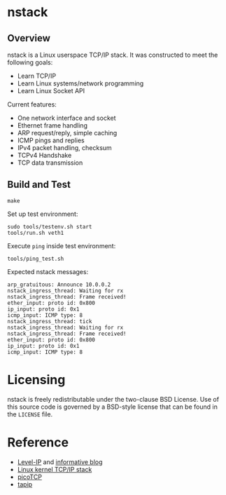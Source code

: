 # nstack

## Overview

nstack is a Linux userspace TCP/IP stack. It was constructed to meet the following goals:
* Learn TCP/IP
* Learn Linux systems/network programming
* Learn Linux Socket API

Current features:
* One network interface and socket
* Ethernet frame handling
* ARP request/reply, simple caching
* ICMP pings and replies
* IPv4 packet handling, checksum
* TCPv4 Handshake
* TCP data transmission


## Build and Test

```shell
make
```

Set up test environment:
```shell
sudo tools/testenv.sh start
tools/run.sh veth1
```

Execute `ping` inside test environment:
```shell
tools/ping_test.sh
```

Expected nstack messages:
```
arp_gratuitous: Announce 10.0.0.2
nstack_ingress_thread: Waiting for rx
nstack_ingress_thread: Frame received!
ether_input: proto id: 0x800
ip_input: proto id: 0x1
icmp_input: ICMP type: 8
nstack_ingress_thread: tick
nstack_ingress_thread: Waiting for rx
nstack_ingress_thread: Frame received!
ether_input: proto id: 0x800
ip_input: proto id: 0x1
icmp_input: ICMP type: 8
```

# Licensing

nstack is freely redistributable under the two-clause BSD License.
Use of this source code is governed by a BSD-style license that can be found
in the `LICENSE` file.

# Reference

* [Level-IP](https://github.com/saminiir/level-ip) and [informative blog](http://www.saminiir.com/)
* [Linux kernel TCP/IP stack](https://git.kernel.org/cgit/linux/kernel/git/torvalds/linux.git/tree/net/ipv4)
* [picoTCP](https://github.com/tass-belgium/picotcp)
* [tapip](https://github.com/chobits/tapip)
